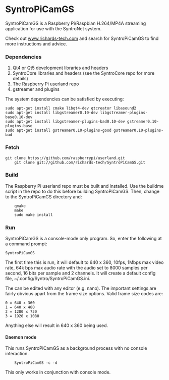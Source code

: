 # SyntroPiCamGS

SyntroPiCamGS is a Raspberry Pi/Raspbian H.264/MP4A streaming application for use with the SyntroNet system.

Check out www.richards-tech.com and search for SyntroPiCamGS to find more instructions and advice.

### Dependencies

1. Qt4 or Qt5 development libraries and headers
2. SyntroCore libraries and headers (see the SyntroCore repo for more details)
3. The Raspberry Pi userland repo
4. gstreamer and plugins

The system dependencies can be satisfied by executing:

	sudo apt-get install cmake libqt4-dev qtcreator libasound2
	sudo apt-get install libgstreamer0.10-dev libgstreamer-plugins-base0.10-dev
	sudo apt-get install libgstreamer-plugins-bad0.10-dev gstreamer0.10-plugins-base
	sudo apt-get install gstreamer0.10-plugins-good gstreamer0.10-plugins-bad

### Fetch

	git clone https://github.com/raspberrypi/userland.git
        git clone git://github.com/richards-tech/SyntroPiCamGS.git


### Build 

The Raspberry Pi userland repo must be built and installed. Use the buildme script in the repo to do this
before building SyntroPiCamGS. Then, change to the SyntroPiCamGS directory and:

        qmake 
        make 
        sudo make install

### Run

SyntroPiCamGS is a console-mode only program. So, enter the following at a command prompt:

	SyntroPiCamGS

The first time this is run, it will default to 640 x 360, 10fps, 1Mbps max video rate, 64k bps max audio rate with the audio set to 8000 samples per second, 16 bits per sample and 2 channels. It will create a default config file, ~/.config/Syntro/SyntroPiCamGS.ini.

The can be edited with any editor (e.g. nano). The important settings are fairly obvious apart from the frame size options. Valid frame size codes are:

	0 = 640 x 360
	1 = 640 x 480
	2 = 1280 x 720
	3 = 1920 x 1080

Anything else will result in 640 x 360 being used.


#### Daemon mode

This runs SyntroPiCamGS as a background process with no console interaction.

        SyntroPiCamGS -c -d

This only works in conjunction with console mode.


